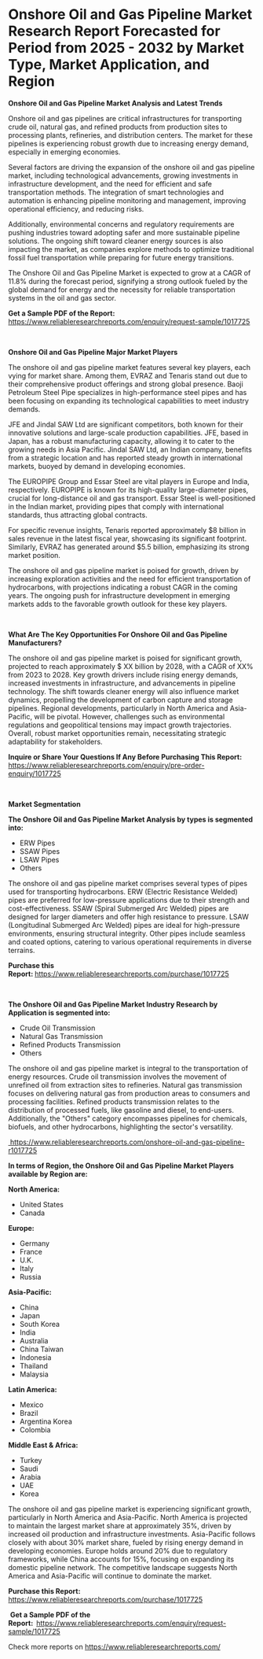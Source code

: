 <p><h1>Onshore Oil and Gas Pipeline Market Research Report Forecasted for Period from 2025 -  2032 by Market Type, Market Application, and Region</h1></p><p><strong>Onshore Oil and Gas Pipeline Market Analysis and Latest Trends</strong></p>
<p><p>Onshore oil and gas pipelines are critical infrastructures for transporting crude oil, natural gas, and refined products from production sites to processing plants, refineries, and distribution centers. The market for these pipelines is experiencing robust growth due to increasing energy demand, especially in emerging economies. </p><p>Several factors are driving the expansion of the onshore oil and gas pipeline market, including technological advancements, growing investments in infrastructure development, and the need for efficient and safe transportation methods. The integration of smart technologies and automation is enhancing pipeline monitoring and management, improving operational efficiency, and reducing risks.</p><p>Additionally, environmental concerns and regulatory requirements are pushing industries toward adopting safer and more sustainable pipeline solutions. The ongoing shift toward cleaner energy sources is also impacting the market, as companies explore methods to optimize traditional fossil fuel transportation while preparing for future energy transitions.</p><p>The Onshore Oil and Gas Pipeline Market is expected to grow at a CAGR of 11.8% during the forecast period, signifying a strong outlook fueled by the global demand for energy and the necessity for reliable transportation systems in the oil and gas sector.</p></p>
<p><strong>Get a Sample PDF of the Report:&nbsp;</strong> <a href="https://www.reliableresearchreports.com/enquiry/request-sample/1017725?utm_campaign=2954&utm_medium=2&utm_source=Github&utm_content=ia&utm_term=09042025&utm_id=onshore-oil-and-gas-pipeline">https://www.reliableresearchreports.com/enquiry/request-sample/1017725</a></p>
<p>&nbsp;</p>
<p><strong>Onshore Oil and Gas Pipeline Major Market Players</strong></p>
<p><p>The onshore oil and gas pipeline market features several key players, each vying for market share. Among them, EVRAZ and Tenaris stand out due to their comprehensive product offerings and strong global presence. Baoji Petroleum Steel Pipe specializes in high-performance steel pipes and has been focusing on expanding its technological capabilities to meet industry demands. </p><p>JFE and Jindal SAW Ltd are significant competitors, both known for their innovative solutions and large-scale production capabilities. JFE, based in Japan, has a robust manufacturing capacity, allowing it to cater to the growing needs in Asia Pacific. Jindal SAW Ltd, an Indian company, benefits from a strategic location and has reported steady growth in international markets, buoyed by demand in developing economies.</p><p>The EUROPIPE Group and Essar Steel are vital players in Europe and India, respectively. EUROPIPE is known for its high-quality large-diameter pipes, crucial for long-distance oil and gas transport. Essar Steel is well-positioned in the Indian market, providing pipes that comply with international standards, thus attracting global contracts.</p><p>For specific revenue insights, Tenaris reported approximately $8 billion in sales revenue in the latest fiscal year, showcasing its significant footprint. Similarly, EVRAZ has generated around $5.5 billion, emphasizing its strong market position. </p><p>The onshore oil and gas pipeline market is poised for growth, driven by increasing exploration activities and the need for efficient transportation of hydrocarbons, with projections indicating a robust CAGR in the coming years. The ongoing push for infrastructure development in emerging markets adds to the favorable growth outlook for these key players.</p></p>
<p>&nbsp;</p>
<p><strong>What Are The Key Opportunities For Onshore Oil and Gas Pipeline Manufacturers?</strong></p>
<p><p>The onshore oil and gas pipeline market is poised for significant growth, projected to reach approximately $ XX billion by 2028, with a CAGR of XX% from 2023 to 2028. Key growth drivers include rising energy demands, increased investments in infrastructure, and advancements in pipeline technology. The shift towards cleaner energy will also influence market dynamics, propelling the development of carbon capture and storage pipelines. Regional developments, particularly in North America and Asia-Pacific, will be pivotal. However, challenges such as environmental regulations and geopolitical tensions may impact growth trajectories. Overall, robust market opportunities remain, necessitating strategic adaptability for stakeholders.</p></p>
<p><strong>Inquire or Share Your Questions If Any Before Purchasing This Report:</strong> <a href="https://www.reliableresearchreports.com/enquiry/pre-order-enquiry/1017725?utm_campaign=2954&utm_medium=2&utm_source=Github&utm_content=ia&utm_term=09042025&utm_id=onshore-oil-and-gas-pipeline">https://www.reliableresearchreports.com/enquiry/pre-order-enquiry/1017725</a></p>
<p>&nbsp;</p>
<p><strong>Market Segmentation</strong></p>
<p><strong>The Onshore Oil and Gas Pipeline Market Analysis by types is segmented into:</strong></p>
<p><ul><li>ERW Pipes</li><li>SSAW Pipes</li><li>LSAW Pipes</li><li>Others</li></ul></p>
<p><p>The onshore oil and gas pipeline market comprises several types of pipes used for transporting hydrocarbons. ERW (Electric Resistance Welded) pipes are preferred for low-pressure applications due to their strength and cost-effectiveness. SSAW (Spiral Submerged Arc Welded) pipes are designed for larger diameters and offer high resistance to pressure. LSAW (Longitudinal Submerged Arc Welded) pipes are ideal for high-pressure environments, ensuring structural integrity. Other pipes include seamless and coated options, catering to various operational requirements in diverse terrains.</p></p>
<p><strong>Purchase this Report:&nbsp;</strong><a href="https://www.reliableresearchreports.com/purchase/1017725?utm_campaign=2954&utm_medium=2&utm_source=Github&utm_content=ia&utm_term=09042025&utm_id=onshore-oil-and-gas-pipeline">https://www.reliableresearchreports.com/purchase/1017725</a></p>
<p>&nbsp;</p>
<p><strong>The Onshore Oil and Gas Pipeline Market Industry Research by Application is segmented into:</strong></p>
<p><ul><li>Crude Oil Transmission</li><li>Natural Gas Transmission</li><li>Refined Products Transmission</li><li>Others</li></ul></p>
<p><p>The onshore oil and gas pipeline market is integral to the transportation of energy resources. Crude oil transmission involves the movement of unrefined oil from extraction sites to refineries. Natural gas transmission focuses on delivering natural gas from production areas to consumers and processing facilities. Refined products transmission relates to the distribution of processed fuels, like gasoline and diesel, to end-users. Additionally, the "Others" category encompasses pipelines for chemicals, biofuels, and other hydrocarbons, highlighting the sector's versatility.</p></p>
<p><a href="https://www.reliableresearchreports.com/onshore-oil-and-gas-pipeline-r1017725?utm_campaign=2954&utm_medium=2&utm_source=Github&utm_content=ia&utm_term=09042025&utm_id=onshore-oil-and-gas-pipeline">&nbsp;https://www.reliableresearchreports.com/onshore-oil-and-gas-pipeline-r1017725</a></p>
<p><strong>In terms of Region, the Onshore Oil and Gas Pipeline Market Players available by Region are:</strong></p>
<p>
    <p> <strong> North America: </strong>
        <ul>
            <li>United States</li>
            <li>Canada</li>
        </ul>
        </p> 
    <p> <strong> Europe: </strong>
        <ul>
            <li>Germany</li>
            <li>France</li>
            <li>U.K.</li>
            <li>Italy</li>
            <li>Russia</li>
        </ul>
        </p> 
    <p> <strong> Asia-Pacific: </strong>
        <ul>
            <li>China</li>
            <li>Japan</li>
            <li>South Korea</li>
            <li>India</li>
            <li>Australia</li>
            <li>China Taiwan</li>
            <li>Indonesia</li>
            <li>Thailand</li>
            <li>Malaysia</li>
        </ul>
        </p> 
    <p> <strong> Latin America: </strong>
        <ul>
            <li>Mexico</li>
            <li>Brazil</li>
            <li>Argentina Korea</li>
            <li>Colombia</li>
        </ul>
        </p> 
    <p> <strong> Middle East & Africa: </strong>
        <ul>
            <li>Turkey</li>
            <li>Saudi</li>
            <li>Arabia</li>
            <li>UAE</li>
            <li>Korea</li>
        </ul>
    </p>
    </p>
<p><p>The onshore oil and gas pipeline market is experiencing significant growth, particularly in North America and Asia-Pacific. North America is projected to maintain the largest market share at approximately 35%, driven by increased oil production and infrastructure investments. Asia-Pacific follows closely with about 30% market share, fueled by rising energy demand in developing economies. Europe holds around 20% due to regulatory frameworks, while China accounts for 15%, focusing on expanding its domestic pipeline network. The competitive landscape suggests North America and Asia-Pacific will continue to dominate the market.</p></p>
<p><strong>Purchase this Report: </strong><a href="https://www.reliableresearchreports.com/purchase/1017725?utm_campaign=2954&utm_medium=2&utm_source=Github&utm_content=ia&utm_term=09042025&utm_id=onshore-oil-and-gas-pipeline">https://www.reliableresearchreports.com/purchase/1017725</a></p>
<p>&nbsp;<strong>Get a Sample PDF of the Report:&nbsp;&nbsp;</strong><a href="https://www.reliableresearchreports.com/enquiry/request-sample/1017725?utm_campaign=2954&utm_medium=2&utm_source=Github&utm_content=ia&utm_term=09042025&utm_id=onshore-oil-and-gas-pipeline">https://www.reliableresearchreports.com/enquiry/request-sample/1017725</a></p>
<p><strong></strong></p>
<p>Check more reports on <a href="https://www.reliableresearchreports.com/?utm_campaign=2954&utm_medium=2&utm_source=Github&utm_content=ia&utm_term=09042025&utm_id=onshore-oil-and-gas-pipeline">https://www.reliableresearchreports.com/</a></p>